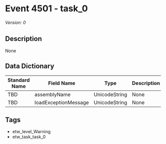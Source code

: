 # Event 4501 - task_0
###### Version: 0

## Description
None

## Data Dictionary
|Standard Name|Field Name|Type|Description|Sample Value|
|---|---|---|---|---|
|TBD|assemblyName|UnicodeString|None|`None`|
|TBD|loadExceptionMessage|UnicodeString|None|`None`|

## Tags
* etw_level_Warning
* etw_task_task_0